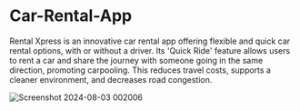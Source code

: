 # Car-Rental-App
 Rental Xpress is an innovative car rental app offering flexible and quick car rental options, with or without a driver. Its 'Quick Ride' feature allows users to rent a car and share the journey with someone going in the same direction, promoting carpooling. This reduces travel costs, supports a cleaner environment, and decreases road congestion.

![Screenshot 2024-08-03 002006](https://github.com/user-attachments/assets/b3b58354-f02d-400f-8f6e-acdebe4ea55c)
